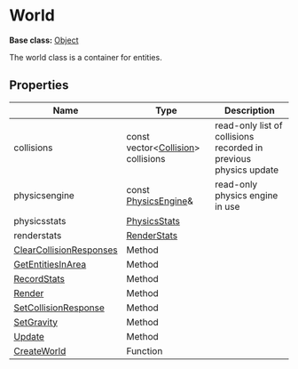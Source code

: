 # World

**Base class:** [Object](Object.md)

The world class is a container for entities.

## Properties

| Name | Type | Description |
|---|---|---|
| collisions | const vector<[Collision](Collision.md)\> collisions | read-only list of collisions recorded in previous physics update |
| physicsengine | const [PhysicsEngine](Constants.md#PhysicsEngine)& | read-only physics engine in use |
| physicsstats | [PhysicsStats](PhysicsStats.md) |  |
| renderstats | [RenderStats](RenderStats.md) |  |
| [ClearCollisionResponses](World_ClearCollisionResponses.md) | Method | |
| [GetEntitiesInArea](World_GetEntitiesInArea.md) | Method | |
| [RecordStats](World_RecordStats.md) | Method | |
| [Render](World_Render.md) | Method | |
| [SetCollisionResponse](World_SetCollisionResponse.md) | Method | |
| [SetGravity](World_SetGravity.md) | Method | |
| [Update](World_Update.md) | Method | |
| [CreateWorld](CreateWorld.md) | Function | |
